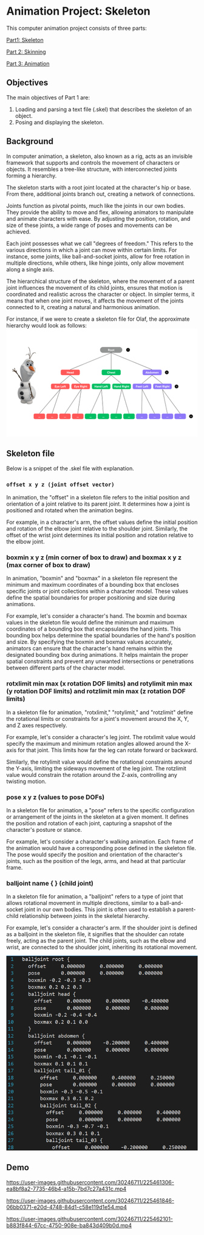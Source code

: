 # Animation Project: Skeleton

This computer animation project consists of three parts: 
 
[Part1: Skeleton](https://github.com/mleonova/Graphics-Part1-Skeleton)
 
[Part 2: Skinning](https://github.com/mleonova/Graphics-Part2-Skinning) 
 
[Part 3: Animation](https://github.com/mleonova/Graphics-Part3-Animation)

## Objectives
The main objectives of Part 1 are:

1. Loading and parsing a text file (.skel) that describes the skeleton of an object.
2. Posing and displaying the skeleton.

## Background
In computer animation, a skeleton, also known as a rig, acts as an invisible framework that supports and controls the movement of characters or objects. It resembles a tree-like structure, with interconnected joints forming a hierarchy.

The skeleton starts with a root joint located at the character's hip or base. From there, additional joints branch out, creating a network of connections.

Joints function as pivotal points, much like the joints in our own bodies. They provide the ability to move and flex, allowing animators to manipulate and animate characters with ease. By adjusting the position, rotation, and size of these joints, a wide range of poses and movements can be achieved.

Each joint possesses what we call "degrees of freedom." This refers to the various directions in which a joint can move within certain limits. For instance, some joints, like ball-and-socket joints, allow for free rotation in multiple directions, while others, like hinge joints, only allow movement along a single axis.

The hierarchical structure of the skeleton, where the movement of a parent joint influences the movement of its child joints, ensures that motion is coordinated and realistic across the character or object. In simpler terms, it means that when one joint moves, it affects the movement of the joints connected to it, creating a natural and harmonious animation.

For instance, if we were to create a skeleton file for Olaf, the approximate hierarchy would look as follows:
![Skeleton diagram](Skeleton_diagram.png)

## Skeleton file

Below is a snippet of the .skel file with explanation. 

### ```offset x y z (joint offset vector)```
In animation, the "offset" in a skeleton file refers to the initial position and orientation of a joint relative to its parent joint. It determines how a joint is positioned and rotated when the animation begins.

For example, in a character's arm, the offset values define the initial position and rotation of the elbow joint relative to the shoulder joint. Similarly, the offset of the wrist joint determines its initial position and rotation relative to the elbow joint.

### boxmin x y z (min corner of box to draw) and boxmax x y z (max corner of box to draw)

In animation, "boxmin" and "boxmax" in a skeleton file represent the minimum and maximum coordinates of a bounding box that encloses specific joints or joint collections within a character model. These values define the spatial boundaries for proper positioning and size during animations.

For example, let's consider a character's hand. The boxmin and boxmax values in the skeleton file would define the minimum and maximum coordinates of a bounding box that encapsulates the hand joints. This bounding box helps determine the spatial boundaries of the hand's position and size. By specifying the boxmin and boxmax values accurately, animators can ensure that the character's hand remains within the designated bounding box during animations. It helps maintain the proper spatial constraints and prevent any unwanted intersections or penetrations between different parts of the character model.

### rotxlimit min max (x rotation DOF limits) and rotylimit min max (y rotation DOF limits) and rotzlimit min max (z rotation DOF limits)

In a skeleton file for animation, "rotxlimit," "rotylimit," and "rotzlimit" define the rotational limits or constraints for a joint's movement around the X, Y, and Z axes respectively.

For example, let's consider a character's leg joint. The rotxlimit value would specify the maximum and minimum rotation angles allowed around the X-axis for that joint. This limits how far the leg can rotate forward or backward.

Similarly, the rotylimit value would define the rotational constraints around the Y-axis, limiting the sideways movement of the leg joint. The rotzlimit value would constrain the rotation around the Z-axis, controlling any twisting motion.

### pose x y z (values to pose DOFs)

In a skeleton file for animation, a "pose" refers to the specific configuration or arrangement of the joints in the skeleton at a given moment. It defines the position and rotation of each joint, capturing a snapshot of the character's posture or stance.

For example, let's consider a character's walking animation. Each frame of the animation would have a corresponding pose defined in the skeleton file. The pose would specify the position and orientation of the character's joints, such as the position of the legs, arms, and head at that particular frame.

### balljoint name { } (child joint)


In a skeleton file for animation, a "balljoint" refers to a type of joint that allows rotational movement in multiple directions, similar to a ball-and-socket joint in our own bodies. This joint is often used to establish a parent-child relationship between joints in the skeletal hierarchy.

For example, let's consider a character's arm. If the shoulder joint is defined as a balljoint in the skeleton file, it signifies that the shoulder can rotate freely, acting as the parent joint. The child joints, such as the elbow and wrist, are connected to the shoulder joint, inheriting its rotational movement.


![Skeleton file](skeleton_file.png)


## Demo

https://user-images.githubusercontent.com/30246711/225461306-ea8bf8a2-7735-46b4-a15b-7bd7c27a431c.mp4



https://user-images.githubusercontent.com/30246711/225461846-06bb0371-e20d-4748-84d1-c58e119d1e54.mp4



https://user-images.githubusercontent.com/30246711/225462101-b883f844-67cc-4750-908e-ba843d409b0d.mp4

